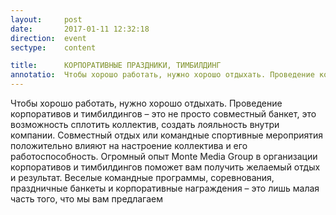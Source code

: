 ```yaml
---
layout:     post
date:       2017-01-11 12:32:18
direction:  event
sectype:    content

title:      КОРПОРАТИВНЫЕ ПРАЗДНИКИ, ТИМБИЛДИНГ 
annotatio:  Чтобы хорошо работать, нужно хорошо отдыхать. Проведение корпоративов и тимбилдингов – это не просто совместный банкет, это возможность сплотить коллектив, создать лояльность внутри компании. Совместный отдых или командные спортивные мероприятия положительно влияют на настроение коллектива и его работоспособность. Огромный опыт Monte Media Group в организации корпоративов и тимбилдингов поможет вам получить желаемый отдых и результат. Веселые командные программы, соревнования, праздничные банкеты и корпоративные награждения – это лишь малая часть того, что мы вам предлагаем  
---
```


Чтобы хорошо работать, нужно хорошо отдыхать. Проведение корпоративов и тимбилдингов – это не просто совместный банкет, это возможность сплотить коллектив, создать лояльность внутри компании. Совместный отдых или командные спортивные мероприятия положительно влияют на настроение коллектива и его работоспособность. Огромный опыт Monte Media Group в организации корпоративов и тимбилдингов поможет вам получить желаемый отдых и результат. Веселые командные программы, соревнования, праздничные банкеты и корпоративные награждения – это лишь малая часть того, что мы вам предлагаем 
